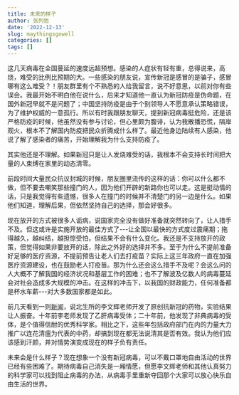 ```yaml
---
title: 未来的样子
author: 张列弛
date: '2022-12-13'
slug: maythingsgowell
categories: []
tags: []
---
```

这几天病毒在全国蔓延的速度远超预想。感染的人症状有轻有重，总得说来，高烧，难受的比例比预期的大。一些感染的朋友说，宣传新冠是感冒的是骗子，感冒哪有这么难受？！朋友群里有个不熟悉的人给我留言，说不好意思，以前对你有些误会。我最开始不明白他在说什么，后来才知道他一直认为新冠防疫是伪命题，在国外新冠早就不是问题了；中国坚持防疫是由于个别领导人不愿意承认策略错误，为了维护权威的一意孤行。所以有时我跟朋友聊天，提到新冠病毒挺危险，还是该严格防疫的时候，他虽然没有参与讨论，但心里颇为腹诽，认为我散播恐慌，隔岸观火，根本不了解国内防疫把民众折腾成什么样了。最近他身边陆续有人感染，他说了解了感染者的痛苦，开始理解我为什么支持防疫了。        

其实他还是不理解。如果新冠只是让人发烧难受的话，我根本不会支持长时间把大量的人束缚在家里的动态清零。   

前段时间大量民众抗议封城的时候，朋友圈里流传的这样的话：你可以什么都不做，但不要去嘲笑那些撞门的人，因为他们开辟的新路你也可以走。这是挺动情的话，只是我觉得有些遗憾，很多人在撞门的时候并不清楚门的另一边是什么。如果他们知道，理解后果，但依然坚持自己的选择，那会好很多。     

现在放开的方式被很多人诟病，说国家完全没有做好准备就突然转向了，让人措手不及。但这或许是实施开放的最佳方式了---让全国以最快的方式度过震痛期；拖得越久，越纠结，越担惊受怕，但结果不会有什么变化。我还是不支持放开的政策，但觉得如果非要放开的话，除此之外好的选择并不多。至于为什么不提前准备好足够的医疗资源，不提前预告让老人们去打疫苗？实际上这三年政府一直在加强医疗资源建设，也在鼓励老人打疫苗。那为什么还会这么措手不及呢？会这么问的人大概不了解我国的经济状况和基层工作的困难；也不了解波及亿数人的病毒蔓延会对社会造成多大规模的冲击。在这样的冲击下，以我国的财政能力，任何准备都是杯水车薪---对大多数国家都是如此。   


前几天看到一则[新闻](https://news.sciencenet.cn/htmlnews/2022/11/490211.shtm)，说北生所的李文辉老师开发了原创抗新冠的药物，实验结果让人振奋。十年前李老师发现了乙肝病毒受体；二十年前，他发现了非典病毒的受体，是个值得信耐的优秀科学家。相比之下，这些年包括政府部门在内的力量大力推广以连花清瘟为代表的中药，却搞到现在都无法说清其是否有效。我认为他们应该感到汗颜，并对情势演变成现在的样子负有责任。  

未来会是什么样子？现在想象一个没有新冠病毒，可以不戴口罩地自由活动的世界已经有些困难了。期待病毒自己消失是一厢情愿，但愿李文辉老师和其他认真努力的科学家可以找到阻止病毒的办法，从病毒手里重新夺回那个大家可以放心快乐自由生活的世界。
